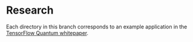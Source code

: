 # Research

Each directory in this branch corresponds to an example application in the [TensorFlow Quantum whitepaper](https://arxiv.org/abs/2003.02989).
